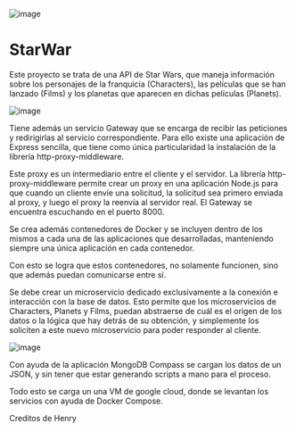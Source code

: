 ![image](https://github.com/hectordsol/StarWar/assets/95602009/1e9d180c-537e-4b84-885a-af7f0269961e)

# StarWar
Este proyecto se trata de una API de Star Wars, que maneja información sobre los personajes de la franquicia (Characters), las películas que se han lanzado (Films) y los planetas que aparecen en dichas películas (Planets).


![image](https://github.com/hectordsol/StarWar/assets/95602009/b7bc4e08-0b4c-4d31-a756-6f131abdec8f)

Tiene además un servicio Gateway que se encarga de recibir las peticiones y redirigirlas al servicio correspondiente. Para ello existe una aplicación de Express sencilla, que tiene como única particularidad la instalación de la librería http-proxy-middleware.

Este proxy es un intermediario entre el cliente y el servidor. La librería http-proxy-middleware permite crear un proxy en una aplicación Node.js para que cuando un cliente envíe una solicitud, la solicitud sea primero enviada al proxy, y luego el proxy la reenvía al servidor real. El Gateway se encuentra escuchando en el puerto 8000.

Se crea además contenedores de Docker y se incluyen dentro de los mismos a cada una de las aplicaciones que desarrolladas, manteniendo siempre una única aplicación en cada contenedor. 

Con esto se logra que estos contenedores, no solamente funcionen, sino que además puedan comunicarse entre sí.

Se debe crear un microservicio dedicado exclusivamente a la conexión e interacción con la base de datos. Esto permite que los microservicios de Characters, Planets y Films, puedan abstraerse de cuál es el origen de los datos o la lógica que hay detrás de su obtención, y simplemente los soliciten a este nuevo microservicio para poder responder al cliente.

![image](https://github.com/hectordsol/StarWar/assets/95602009/ac014069-59a5-4bbd-bd6d-ba92bc486aa6)

Con ayuda de la aplicación MongoDB Compass se cargan los datos de un JSON, y sin tener que estar generando scripts a mano para el proceso.

Todo esto se carga un una VM de google cloud, donde se levantan los servicios con ayuda de Docker Compose. 

Creditos de Henry 
